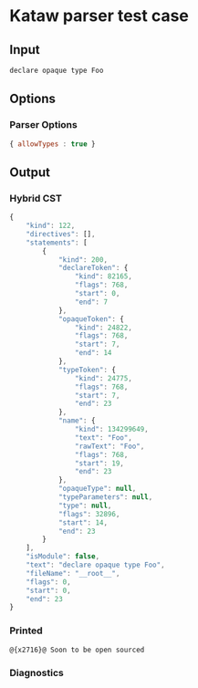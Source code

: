 # Kataw parser test case

## Input

`````js
declare opaque type Foo
`````

## Options

### Parser Options

`````js
{ allowTypes : true }
`````

## Output

### Hybrid CST

```javascript
{
    "kind": 122,
    "directives": [],
    "statements": [
        {
            "kind": 200,
            "declareToken": {
                "kind": 82165,
                "flags": 768,
                "start": 0,
                "end": 7
            },
            "opaqueToken": {
                "kind": 24822,
                "flags": 768,
                "start": 7,
                "end": 14
            },
            "typeToken": {
                "kind": 24775,
                "flags": 768,
                "start": 7,
                "end": 23
            },
            "name": {
                "kind": 134299649,
                "text": "Foo",
                "rawText": "Foo",
                "flags": 768,
                "start": 19,
                "end": 23
            },
            "opaqueType": null,
            "typeParameters": null,
            "type": null,
            "flags": 32896,
            "start": 14,
            "end": 23
        }
    ],
    "isModule": false,
    "text": "declare opaque type Foo",
    "fileName": "__root__",
    "flags": 0,
    "start": 0,
    "end": 23
}
```

### Printed

```javascript
@{x2716}@ Soon to be open sourced
```

### Diagnostics

```javascript

```

